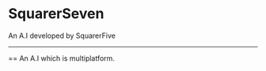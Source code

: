# SquarerSeven
An A.I developed by SquarerFive

--------------------------------------
== An A.I which is multiplatform.
